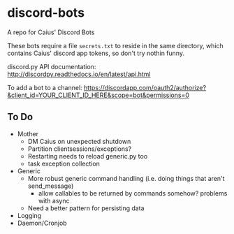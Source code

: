 # discord-bots
A repo for Caius' Discord Bots

These bots require a file `secrets.txt` to reside in the same directory, which contains Caius' discord app tokens, so don't try nothin funny. 

discord.py API documentation: http://discordpy.readthedocs.io/en/latest/api.html

To add a bot to a channel: https://discordapp.com/oauth2/authorize?&client_id=YOUR_CLIENT_ID_HERE&scope=bot&permissions=0

## To Do
* Mother
  * DM Caius on unexpected shutdown
  * Partition clientsessions/exceptions?
  * Restarting needs to reload generic.py too
  * task exception collection
* Generic
  * More robust generic command handling (i.e. doing things that aren't send_message) 
    * allow callables to be returned by commands somehow? problems with async
  * Need a better pattern for persisting data
* Logging
* Daemon/Cronjob
